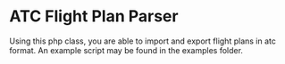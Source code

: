 ATC Flight Plan Parser
=======================

Using this php class, you are able to import and export flight plans in atc format.
An example script may be found in the examples folder.